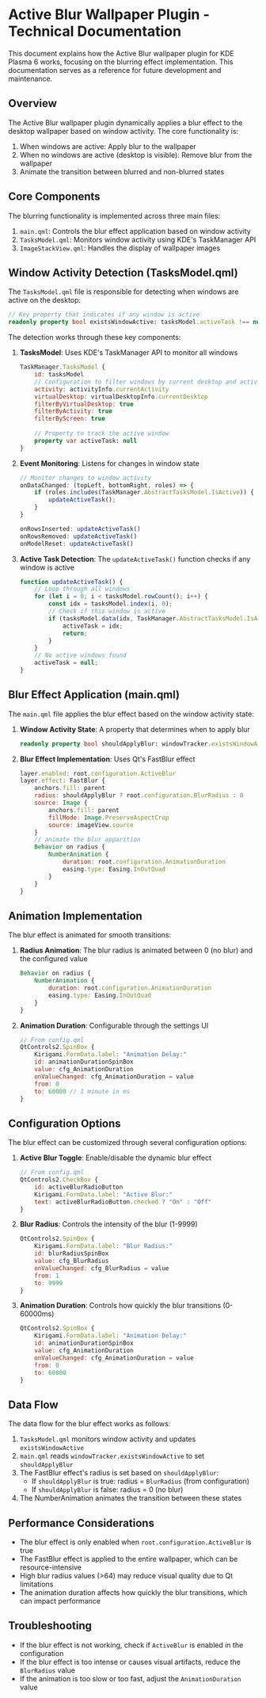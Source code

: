 # Active Blur Wallpaper Plugin - Technical Documentation

This document explains how the Active Blur wallpaper plugin for KDE Plasma 6 works, focusing on the blurring effect implementation. This documentation serves as a reference for future development and maintenance.

## Overview

The Active Blur wallpaper plugin dynamically applies a blur effect to the desktop wallpaper based on window activity. The core functionality is:

1. When windows are active: Apply blur to the wallpaper
2. When no windows are active (desktop is visible): Remove blur from the wallpaper
3. Animate the transition between blurred and non-blurred states

## Core Components

The blurring functionality is implemented across three main files:

1. `main.qml`: Controls the blur effect application based on window activity
2. `TasksModel.qml`: Monitors window activity using KDE's TaskManager API
3. `ImageStackView.qml`: Handles the display of wallpaper images

## Window Activity Detection (TasksModel.qml)

The `TasksModel.qml` file is responsible for detecting when windows are active on the desktop:

```qml
// Key property that indicates if any window is active
readonly property bool existsWindowActive: tasksModel.activeTask !== null
```

The detection works through these key components:

1. **TasksModel**: Uses KDE's TaskManager API to monitor all windows
   ```qml
   TaskManager.TasksModel {
       id: tasksModel
       // Configuration to filter windows by current desktop and activity
       activity: activityInfo.currentActivity
       virtualDesktop: virtualDesktopInfo.currentDesktop
       filterByVirtualDesktop: true
       filterByActivity: true
       filterByScreen: true
       
       // Property to track the active window
       property var activeTask: null
   }
   ```

2. **Event Monitoring**: Listens for changes in window state
   ```qml
   // Monitor changes to window activity
   onDataChanged: (topLeft, bottomRight, roles) => {
       if (roles.includes(TaskManager.AbstractTasksModel.IsActive)) {
           updateActiveTask();
       }
   }
   
   onRowsInserted: updateActiveTask()
   onRowsRemoved: updateActiveTask()
   onModelReset: updateActiveTask()
   ```

3. **Active Task Detection**: The `updateActiveTask()` function checks if any window is active
   ```qml
   function updateActiveTask() {
       // Loop through all windows
       for (let i = 0; i < tasksModel.rowCount(); i++) {
           const idx = tasksModel.index(i, 0);
           // Check if this window is active
           if (tasksModel.data(idx, TaskManager.AbstractTasksModel.IsActive)) {
               activeTask = idx;
               return;
           }
       }
       // No active windows found
       activeTask = null;
   }
   ```

## Blur Effect Application (main.qml)

The `main.qml` file applies the blur effect based on the window activity state:

1. **Window Activity State**: A property that determines when to apply blur
   ```qml
   readonly property bool shouldApplyBlur: windowTracker.existsWindowActive
   ```

2. **Blur Effect Implementation**: Uses Qt's FastBlur effect
   ```qml
   layer.enabled: root.configuration.ActiveBlur
   layer.effect: FastBlur {
       anchors.fill: parent
       radius: shouldApplyBlur ? root.configuration.BlurRadius : 0
       source: Image {
           anchors.fill: parent
           fillMode: Image.PreserveAspectCrop
           source: imageView.source
       }
       // animate the blur apparition
       Behavior on radius {
           NumberAnimation {
               duration: root.configuration.AnimationDuration
               easing.type: Easing.InOutQuad
           }
       }
   }
   ```

## Animation Implementation

The blur effect is animated for smooth transitions:

1. **Radius Animation**: The blur radius is animated between 0 (no blur) and the configured value
   ```qml
   Behavior on radius {
       NumberAnimation {
           duration: root.configuration.AnimationDuration
           easing.type: Easing.InOutQuad
       }
   }
   ```

2. **Animation Duration**: Configurable through the settings UI
   ```qml
   // From config.qml
   QtControls2.SpinBox {
       Kirigami.FormData.label: "Animation Delay:"
       id: animationDurationSpinBox
       value: cfg_AnimationDuration
       onValueChanged: cfg_AnimationDuration = value
       from: 0
       to: 60000 // 1 minute in ms
   }
   ```

## Configuration Options

The blur effect can be customized through several configuration options:

1. **Active Blur Toggle**: Enable/disable the dynamic blur effect
   ```qml
   // From config.qml
   QtControls2.CheckBox {
       id: activeBlurRadioButton
       Kirigami.FormData.label: "Active Blur:"
       text: activeBlurRadioButton.checked ? "On" : "Off"
   }
   ```

2. **Blur Radius**: Controls the intensity of the blur (1-9999)
   ```qml
   QtControls2.SpinBox {
       Kirigami.FormData.label: "Blur Radius:"
       id: blurRadiusSpinBox
       value: cfg_BlurRadius
       onValueChanged: cfg_BlurRadius = value
       from: 1
       to: 9999
   }
   ```

3. **Animation Duration**: Controls how quickly the blur transitions (0-60000ms)
   ```qml
   QtControls2.SpinBox {
       Kirigami.FormData.label: "Animation Delay:"
       id: animationDurationSpinBox
       value: cfg_AnimationDuration
       onValueChanged: cfg_AnimationDuration = value
       from: 0
       to: 60000
   }
   ```

## Data Flow

The data flow for the blur effect works as follows:

1. `TasksModel.qml` monitors window activity and updates `existsWindowActive`
2. `main.qml` reads `windowTracker.existsWindowActive` to set `shouldApplyBlur`
3. The FastBlur effect's radius is set based on `shouldApplyBlur`:
   - If `shouldApplyBlur` is true: radius = `BlurRadius` (from configuration)
   - If `shouldApplyBlur` is false: radius = 0 (no blur)
4. The NumberAnimation animates the transition between these states

## Performance Considerations

- The blur effect is only enabled when `root.configuration.ActiveBlur` is true
- The FastBlur effect is applied to the entire wallpaper, which can be resource-intensive
- High blur radius values (>64) may reduce visual quality due to Qt limitations
- The animation duration affects how quickly the blur transitions, which can impact performance

## Troubleshooting

- If the blur effect is not working, check if `ActiveBlur` is enabled in the configuration
- If the blur effect is too intense or causes visual artifacts, reduce the `BlurRadius` value
- If the animation is too slow or too fast, adjust the `AnimationDuration` value
